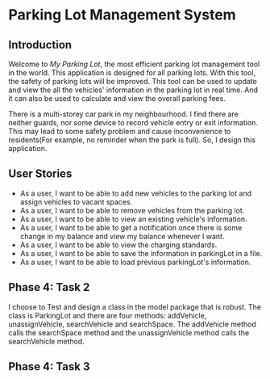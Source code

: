 # Parking Lot Management System

## Introduction
Welcome to *My Parking Lot*, the most efficient parking lot management tool in the world. This application is designed 
for all parking lots. With this tool, the safety of parking lots will be improved. This tool can be used to update and 
view the all the vehicles' information in the parking lot in real time. And it can also be used to calculate and view 
the overall parking fees.

There is a multi-storey car park in my neighbourhood. I find there are neither guards, nor some device to record vehicle
entry or exit information. This may lead to some safety problem and cause inconvenience to residents(For example, no
reminder when the park is full). So, I design this application.
 
## User Stories
- As a user, I want to be able to add new vehicles to the parking lot and assign vehicles to vacant spaces.
- As a user, I want to be able to remove vehicles from the parking lot.
- As a user, I want to be able to view an existing vehicle's information.
- As a user, I want to be able to get a notification once there is some change in my balance and view my balance
whenever I want.
- As a user, I want to be able to view the charging standards.
- As a user, I want to be able to save the information in parkingLot in a file.
- As a user, I want to be able to load previous parkingLot's information.

## Phase 4: Task 2
I choose to Test and design a class in the model package that is robust. The class is ParkingLot and there are four
methods: addVehicle, unassignVehicle, searchVehicle and searchSpace. The addVehicle method calls the searchSpace method 
and the unassignVehicle method calls the searchVehicle method.

## Phase 4: Task 3
